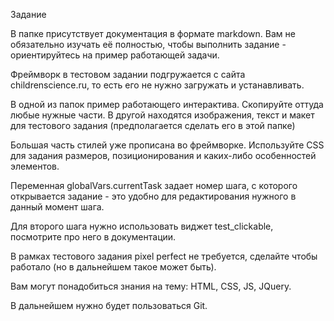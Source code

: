 Задание

В папке присутствует документация в формате markdown.
Вам не обязательно изучать её полностью, чтобы выполнить задание - ориентируйтесь на пример работающей задачи.

Фреймворк в тестовом задании подгружается с сайта childrenscience.ru, то есть его не нужно загружать и устанавливать.

В одной из папок пример работающего интерактива. Скопируйте оттуда любые нужные части.
В другой находятся изображения, текст и макет для тестового задания (предполагается сделать его в этой папке)

Большая часть стилей уже прописана во фреймворке.
Используйте CSS для задания размеров, позиционирования и каких-либо особенностей элементов.

Переменная globalVars.currentTask задает номер шага, с которого открывается задание - это удобно для редактирования нужного в данный момент шага.

Для второго шага нужно использовать виджет test_clickable, посмотрите про него в документации.

В рамках тестового задания pixel perfect не требуется, сделайте чтобы работало (но в дальнейшем такое может быть).

Вам могут понадобиться знания на тему: HTML, CSS, JS, JQuery.

В дальнейшем нужно будет пользоваться Git.
